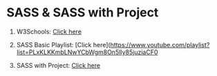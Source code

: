 # SASS & SASS with Project

1. W3Schools: [Click here](https://www.w3schools.com/sass/default.asp)

2. SASS Basic Playlist: [Click here](https://www.youtube.com/playlist?list=PLxKLKKmbLNwYCbWgm8On5lIy85juziaCF0

3. SASS with Project: [Click here](https://www.youtube.com/playlist?list=PLBMCyCQ4nalak0Sj9hZJyVdUUWrvbCgil)
